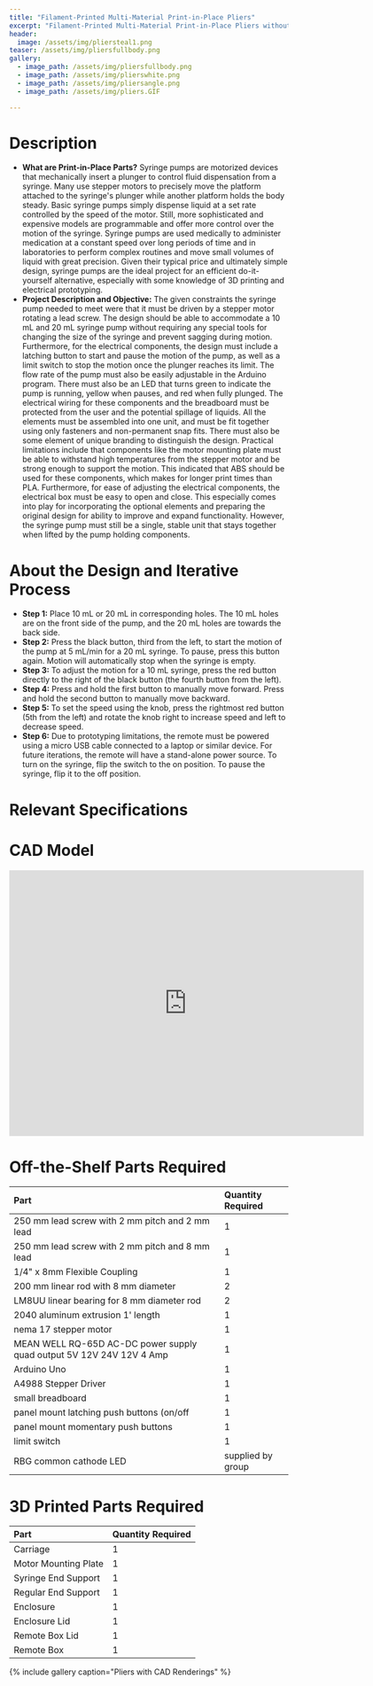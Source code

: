 ```yaml
---
title: "Filament-Printed Multi-Material Print-in-Place Pliers"
excerpt: "Filament-Printed Multi-Material Print-in-Place Pliers without Excessive Pieces"
header:
  image: /assets/img/pliersteal1.png  
teaser: /assets/img/pliersfullbody.png 
gallery:
  - image_path: /assets/img/pliersfullbody.png
  - image_path: /assets/img/plierswhite.png
  - image_path: /assets/img/pliersangle.png
  - image_path: /assets/img/pliers.GIF

---
```


# Description

* **What are Print-in-Place Parts?** Syringe pumps are motorized devices that mechanically insert a plunger to control fluid dispensation from a syringe. Many use stepper motors to precisely move the platform attached to the syringe's plunger while another platform holds the body steady. Basic syringe pumps simply dispense liquid at a set rate controlled by the speed of the motor. Still, more sophisticated and expensive models are programmable and offer more control over the motion of the syringe. Syringe pumps are used medically to administer medication at a constant speed over long periods of time and in laboratories to perform complex routines and move small volumes of liquid with great precision. Given their typical price and ultimately simple design, syringe pumps are the ideal project for an efficient do-it-yourself alternative, especially with some knowledge of 3D printing and electrical prototyping.
* **Project Description and Objective:** The given constraints the syringe pump needed to meet were that it must be driven by a stepper motor rotating a lead screw. The design should be able to accommodate a 10 mL and 20 mL syringe pump without requiring any special tools for changing the size of the syringe and prevent sagging during motion. Furthermore, for the electrical components, the design must include a latching button to start and pause the motion of the pump, as well as a limit switch to stop the motion once the plunger reaches its limit. The flow rate of the pump must also be easily adjustable in the Arduino program. There must also be an LED that turns green to indicate the pump is running, yellow when pauses, and red when fully plunged. The electrical wiring for these components and the breadboard must be protected from the user and the potential spillage of liquids. All the elements must be assembled into one unit, and must be fit together using only fasteners and non-permanent snap fits. There must also be some element of unique branding to distinguish the design. Practical limitations include that components like the motor mounting plate must be able to withstand high temperatures from the stepper motor and be strong enough to support the motion. This indicated that ABS should be used for these components, which makes for longer print times than PLA. Furthermore, for ease of adjusting the electrical components, the electrical box must be easy to open and close. This especially comes into play for incorporating the optional elements and preparing the original design for ability to improve and expand functionality. However, the syringe pump must still be a single, stable unit that stays together when lifted by the pump holding components. 

# About the Design and Iterative Process

* **Step 1:** Place 10 mL or 20 mL in corresponding holes. The 10 mL holes are on the front side of the pump, and the 20 mL holes are towards the back side.
* **Step 2:** Press the black button, third from the left, to start the motion of the pump at 5 mL/min for a 20 mL syringe. To pause, press this button again. Motion will automatically stop when the syringe is empty.
* **Step 3:** To adjust the motion for a 10 mL syringe, press the red button directly to the right of the black button (the fourth button from the left).
* **Step 4:** Press and hold the first button to manually move forward. Press and hold the second button to manually move backward.
* **Step 5:** To set the speed using the knob, press the rightmost red button (5th from the left) and rotate the knob right to increase speed and left to decrease speed.
* **Step 6:** Due to prototyping limitations, the remote must be powered using a micro USB cable connected to a laptop or similar device. For future iterations, the remote will have a stand-alone power source. To turn on the syringe, flip the switch to the on position. To pause the syringe, flip it to the off position. 

# Relevant Specifications

# CAD Model
 <iframe src="https://vanderbilt643.autodesk360.com/shares/public/SH286ddQT78850c0d8a4861c499e3a15f65e?mode=embed" width="640" height="480" allowfullscreen="true" webkitallowfullscreen="true" mozallowfullscreen="true"  frameborder="0"></iframe>

# Off-the-Shelf Parts Required

| Part | Quantity Required |
| :-- | :-- |
| 250 mm lead screw with 2 mm pitch and 2 mm lead | 1 |
| 250 mm lead screw with 2 mm pitch and 8 mm lead | 1 | 
| 1/4" x 8mm Flexible Coupling | 1 |
| 200 mm linear rod with 8 mm diameter | 2 |
| LM8UU linear bearing for 8 mm diameter rod | 2 |
| 2040 aluminum extrusion 1' length | 1 | 
| nema 17 stepper motor | 1 | 
| MEAN WELL RQ-65D AC-DC power supply quad output 5V 12V 24V 12V 4 Amp | 1 | 
| Arduino Uno | 1 | 
| A4988 Stepper Driver | 1 | 
| small breadboard | 1 | 
| panel mount latching push buttons (on/off | 1 | 
| panel mount momentary push buttons | 1 |
| limit switch | 1 | 
| RBG common cathode LED | supplied by group |

# 3D Printed Parts Required

| Part | Quantity Required |
| :-- | :-- |
| Carriage | 1 | 
| Motor Mounting Plate | 1 | 
| Syringe End Support | 1 | 
| Regular End Support | 1 | 
| Enclosure | 1 | 
| Enclosure Lid | 1 |
| Remote Box Lid | 1 | 
| Remote Box | 1 | 

{% include gallery caption="Pliers with CAD Renderings" %}
